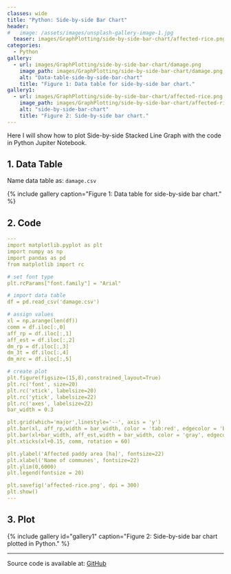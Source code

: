 ```yaml
---
classes: wide
title: "Python: Side-by-side Bar Chart"
header:
#   image: /assets/images/unsplash-gallery-image-1.jpg
  teaser: images/GraphPlotting/side-by-side-bar-chart/affected-rice.png
categories:
  - Python
gallery:
  - url: images/GraphPlotting/side-by-side-bar-chart/damage.png
    image_path: images/GraphPlotting/side-by-side-bar-chart/damage.png
    alt: "Data-table-side-by-side-bar-chart"
    title: "Figure 1: Data table for side-by-side bar chart."
gallery1:
  - url: images/GraphPlotting/side-by-side-bar-chart/affected-rice.png
    image_path: images/GraphPlotting/side-by-side-bar-chart/affected-rice.png
    alt: "side-by-side-bar-chart"
    title: "Figure 2: Side-by-side bar chart."
---
```


Here I will show how to plot Side-by-side Stacked Line Graph with the code in Python Jupiter Notebook.


## 1. Data Table

Name data table as: `damage.csv`

{% include gallery caption="Figure 1: Data table for side-by-side bar chart." %}

## 2. Code

```yaml
---
import matplotlib.pyplot as plt
import numpy as np
import pandas as pd
from matplotlib import rc

# set font type
plt.rcParams["font.family"] = "Arial"

# import data table
df = pd.read_csv('damage.csv')

# assign values
xl = np.arange(len(df))
comm = df.iloc[:,0]
aff_rp = df.iloc[:,1]
aff_est = df.iloc[:,2]
dm_rp = df.iloc[:,3]
dm_3t = df.iloc[:,4]
dm_mrc = df.iloc[:,5]

# create plot
plt.figure(figsize=(15,8),constrained_layout=True) 
plt.rc('font', size=20)
plt.rc('xtick', labelsize=20)
plt.rc('ytick', labelsize=22)
plt.rc('axes', labelsize=22)
bar_width = 0.3

plt.grid(which='major',linestyle='--', axis = 'y')
plt.bar(xl, aff_rp,width = bar_width, color = 'tab:red', edgecolor = 'black', label='Affected rice crops from report', zorder = 2)
plt.bar(xl+bar_width, aff_est,width = bar_width, color = 'gray', edgecolor = 'black', label='Affected rice crops from simulation', zorder = 2)
plt.xticks(xl+0.15, comm, rotation = 60)

plt.ylabel('Affected paddy area [ha]', fontsize=22)
plt.xlabel('Name of communes', fontsize=22)
plt.ylim(0,6000)
plt.legend(fontsize = 20)

plt.savefig('affected-rice.png', dpi = 300)
plt.show()
---
```

## 3. Plot

{% include gallery id="gallery1" caption="Figure 2: Side-by-side bar chart plotted in Python." %}

-----

Source code is available at: [GitHub](https://github.com/menvuthy/Code_Collection.git)